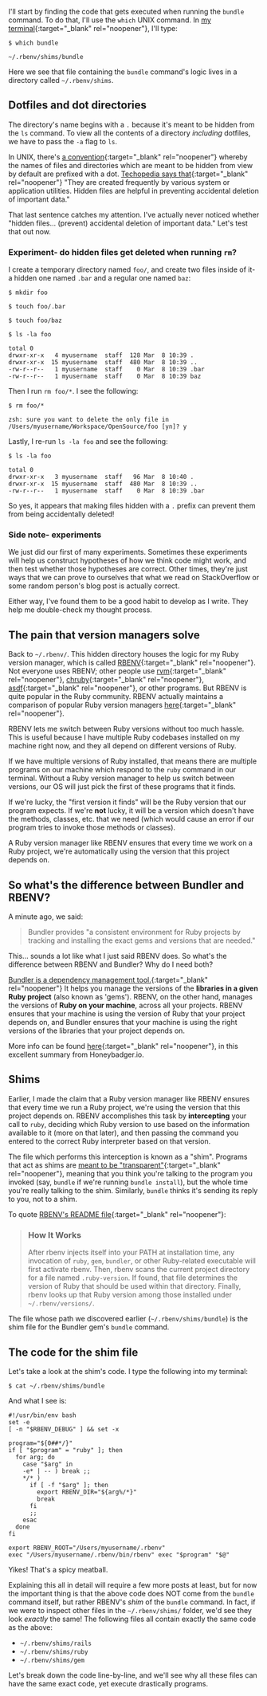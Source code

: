 I'll start by finding the code that gets executed when running the `bundle` command.  To do that, I'll use the `which` UNIX command.  In [my terminal](https://web.archive.org/web/20230314194621/https://en.wikipedia.org/wiki/Terminal_(macOS)){:target="_blank" rel="noopener"}, I'll type:

```
$ which bundle

~/.rbenv/shims/bundle
```

Here we see that file containing the `bundle` command's logic lives in a directory called `~/.rbenv/shims`.

## Dotfiles and dot directories

The directory's name begins with a `.` because it's meant to be hidden from the `ls` command.  To view all the contents of a directory *including* dotfiles, we have to pass the `-a` flag to `ls`.

In UNIX, there's [a convention](https://web.archive.org/web/20230312191736/https://en.wikipedia.org/wiki/Hidden_file_and_hidden_directory){:target="_blank" rel="noopener"} whereby the names of files and directories which are meant to be hidden from view by default are prefixed with a dot.  [Techopedia says that](https://web.archive.org/web/20220926030915/https://www.techopedia.com/definition/1837/hidden-file){:target="_blank" rel="noopener"} "They are created frequently by various system or application utilities. Hidden files are helpful in preventing accidental deletion of important data."

That last sentence catches my attention.  I've actually never noticed whether "hidden files... (prevent) accidental deletion of important data."  Let's test that out now.

### Experiment- do hidden files get deleted when running `rm`?

I create a temporary directory named `foo/`, and create two files inside of it- a hidden one named `.bar` and a regular one named `baz`:

```
$ mkdir foo

$ touch foo/.bar

$ touch foo/baz

$ ls -la foo

total 0
drwxr-xr-x   4 myusername  staff  128 Mar  8 10:39 .
drwxr-xr-x  15 myusername  staff  480 Mar  8 10:39 ..
-rw-r--r--   1 myusername  staff    0 Mar  8 10:39 .bar
-rw-r--r--   1 myusername  staff    0 Mar  8 10:39 baz
```

Then I run `rm foo/*`.  I see the following:

```
$ rm foo/*

zsh: sure you want to delete the only file in /Users/myusername/Workspace/OpenSource/foo [yn]? y
```

Lastly, I re-run `ls -la foo` and see the following:

```
$ ls -la foo

total 0
drwxr-xr-x   3 myusername  staff   96 Mar  8 10:40 .
drwxr-xr-x  15 myusername  staff  480 Mar  8 10:39 ..
-rw-r--r--   1 myusername  staff    0 Mar  8 10:39 .bar
```

So yes, it appears that making files hidden with a `.` prefix can prevent them from being accidentally deleted!

### Side note- experiments

We just did our first of many experiments.  Sometimes these experiments will help us construct hypotheses of how we think code might work, and then test whether those hypotheses are correct.  Other times, they're just ways that we can prove to ourselves that what we read on StackOverflow or some random person's blog post is actually correct.

Either way, I've found them to be a good habit to develop as I write.  They help me double-check my thought process.

## The pain that version managers solve

Back to  `~/.rbenv/`.  This hidden directory houses the logic for my Ruby version manager, which is called [RBENV](https://github.com/rbenv/rbenv){:target="_blank" rel="noopener"}.  Not everyone uses RBENV; other people use [rvm](https://rvm.io/){:target="_blank" rel="noopener"}, [chruby](https://github.com/postmodern/chruby){:target="_blank" rel="noopener"}, [asdf](https://asdf-vm.com/){:target="_blank" rel="noopener"}, or other programs.  But RBENV is quite popular in the Ruby community.  RBENV actually maintains a comparison of popular Ruby version managers [here](https://github.com/rbenv/rbenv/wiki/Comparison-of-version-managers){:target="_blank" rel="noopener"}.

RBENV lets me switch between Ruby versions without too much hassle.  This is useful because I have multiple Ruby codebases installed on my machine right now, and they all depend on different versions of Ruby.

If we have multiple versions of Ruby installed, that means there are multiple programs on our machine which respond to the `ruby` command in our terminal.  Without a Ruby version manager to help us switch between versions, our OS will just pick the first of these programs that it finds.

If we're lucky, the "first version it finds" will be the Ruby version that our program expects.  If we're **not** lucky, it will be a version which doesn't have the methods, classes, etc. that we need (which would cause an error if our program tries to invoke those methods or classes).

A Ruby version manager like RBENV ensures that every time we work on a Ruby project, we're automatically using the version that this project depends on.

## So what's the difference between Bundler and RBENV?

A minute ago, we said:

> Bundler provides "a consistent environment for Ruby projects by tracking and installing the exact gems and versions that are needed."

This... sounds a lot like what I just said RBENV does.  So what's the difference between RBENV and Bundler?  Why do I need both?

[Bundler is a dependency management tool.](https://web.archive.org/web/20220911152613/https://www.rubyguides.com/2018/09/ruby-gems-gemfiles-bundler/){:target="_blank" rel="noopener"}  It helps you manage the versions of the **libraries in a given Ruby project** (also known as 'gems').  RBENV, on the other hand, manages the versions of **Ruby on your machine**, across all your projects.  RBENV ensures that your machine is using the version of Ruby that your project depends on, and Bundler ensures that your machine is using the right versions of the libraries that your project depends on.

More info can be found [here](https://web.archive.org/web/20221210084104/https://www.honeybadger.io/blog/rbenv-rubygems-bundler-path/){:target="_blank" rel="noopener"}, in this excellent summary from Honeybadger.io.

## Shims

Earlier, I made the claim that a Ruby version manager like RBENV ensures that every time we run a Ruby project, we're using the version that this project depends on.  RBENV accomplishes this task by **intercepting** your call to `ruby`, deciding which Ruby version to use based on the information available to it (more on that later), and then passing the command you entered to the correct Ruby interpreter based on that version.

The file which performs this interception is known as a "shim".  Programs that act as shims are [meant to be "transparent"](https://stackoverflow.com/questions/2116142/what-is-a-shim){:target="_blank" rel="noopener"}, meaning that you think you're talking to the program you invoked (say, `bundle` if we're running `bundle install`), but the whole time you're really talking to the shim.  Similarly, `bundle` thinks it's sending its reply to you, not to a shim.

To quote [RBENV's README file](https://web.archive.org/web/20230405065304/https://github.com/rbenv/rbenv#how-it-works){:target="_blank" rel="noopener"}:

> ### How It Works
>
> After rbenv injects itself into your PATH at installation time, any invocation of `ruby`, `gem`, `bundler`, or other Ruby-related executable will first activate rbenv. Then, rbenv scans the current project directory for a file named `.ruby-version`. If found, that file determines the version of Ruby that should be used within that directory. Finally, rbenv looks up that Ruby version among those installed under `~/.rbenv/versions/`.

The file whose path we discovered earlier (`~/.rbenv/shims/bundle`) is the shim file for the Bundler gem's `bundle` command.

## The code for the shim file

Let's take a look at the shim's code.  I type the following into my terminal:

```
$ cat ~/.rbenv/shims/bundle
```

And what I see is:

```
#!/usr/bin/env bash
set -e
[ -n "$RBENV_DEBUG" ] && set -x

program="${0##*/}"
if [ "$program" = "ruby" ]; then
  for arg; do
    case "$arg" in
    -e* | -- ) break ;;
    */* )
      if [ -f "$arg" ]; then
        export RBENV_DIR="${arg%/*}"
        break
      fi
      ;;
    esac
  done
fi

export RBENV_ROOT="/Users/myusername/.rbenv"
exec "/Users/myusername/.rbenv/bin/rbenv" exec "$program" "$@"
```

Yikes!  That's a spicy meatball.

Explaining this all in detail will require a few more posts at least, but for now the important thing is that the above code does NOT come from the `bundle` command itself, but rather RBENV's *shim* of the `bundle` command.  In fact, if we were to inspect other files in the `~/.rbenv/shims/` folder, we'd see they look *exactly* the same!  The following files all contain exactly the same code as the above:

 - `~/.rbenv/shims/rails`
 - `~/.rbenv/shims/ruby`
 - `~/.rbenv/shims/gem`

Let's break down the code line-by-line, and we'll see why all these files can have the same exact code, yet execute drastically programs.
